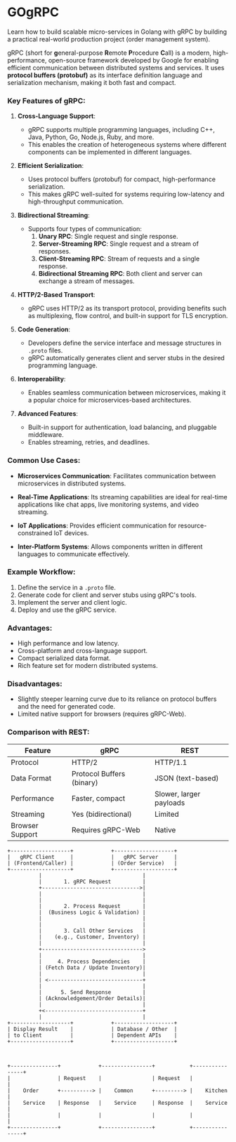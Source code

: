 # GOgRPC
Learn how to build scalable micro-services in Golang with gRPC by building a practical real-world production project (order management system).


gRPC (short for **g**eneral-purpose **R**emote **P**rocedure **C**all) is a modern, high-performance, open-source framework developed by Google for enabling efficient communication between distributed systems and services. It uses **protocol buffers (protobuf)** as its interface definition language and serialization mechanism, making it both fast and compact.

### Key Features of gRPC:
1. **Cross-Language Support**:
   - gRPC supports multiple programming languages, including C++, Java, Python, Go, Node.js, Ruby, and more.
   - This enables the creation of heterogeneous systems where different components can be implemented in different languages.

2. **Efficient Serialization**:
   - Uses protocol buffers (protobuf) for compact, high-performance serialization.
   - This makes gRPC well-suited for systems requiring low-latency and high-throughput communication.

3. **Bidirectional Streaming**:
   - Supports four types of communication:
     1. **Unary RPC**: Single request and single response.
     2. **Server-Streaming RPC**: Single request and a stream of responses.
     3. **Client-Streaming RPC**: Stream of requests and a single response.
     4. **Bidirectional Streaming RPC**: Both client and server can exchange a stream of messages.

4. **HTTP/2-Based Transport**:
   - gRPC uses HTTP/2 as its transport protocol, providing benefits such as multiplexing, flow control, and built-in support for TLS encryption.

5. **Code Generation**:
   - Developers define the service interface and message structures in `.proto` files.
   - gRPC automatically generates client and server stubs in the desired programming language.

6. **Interoperability**:
   - Enables seamless communication between microservices, making it a popular choice for microservices-based architectures.

7. **Advanced Features**:
   - Built-in support for authentication, load balancing, and pluggable middleware.
   - Enables streaming, retries, and deadlines.

### Common Use Cases:
- **Microservices Communication**:
  Facilitates communication between microservices in distributed systems.
  
- **Real-Time Applications**:
  Its streaming capabilities are ideal for real-time applications like chat apps, live monitoring systems, and video streaming.

- **IoT Applications**:
  Provides efficient communication for resource-constrained IoT devices.

- **Inter-Platform Systems**:
  Allows components written in different languages to communicate effectively.

### Example Workflow:
1. Define the service in a `.proto` file.
2. Generate code for client and server stubs using gRPC's tools.
3. Implement the server and client logic.
4. Deploy and use the gRPC service.

### Advantages:
- High performance and low latency.
- Cross-platform and cross-language support.
- Compact serialized data format.
- Rich feature set for modern distributed systems.

### Disadvantages:
- Slightly steeper learning curve due to its reliance on protocol buffers and the need for generated code.
- Limited native support for browsers (requires gRPC-Web).

### Comparison with REST:
| Feature         | gRPC                         | REST                        |
|-----------------|------------------------------|-----------------------------|
| Protocol        | HTTP/2                       | HTTP/1.1                    |
| Data Format     | Protocol Buffers (binary)    | JSON (text-based)           |
| Performance     | Faster, compact              | Slower, larger payloads     |
| Streaming       | Yes (bidirectional)          | Limited                     |
| Browser Support | Requires gRPC-Web            | Native                      |


```plaintext
+-------------------+            +-------------------+
|   gRPC Client     |            |   gRPC Server     |
| (Frontend/Caller) |            | (Order Service)   |
+-------------------+            +-------------------+
          |                                |
          |       1. gRPC Request          |
          +------------------------------->|
          |                                |
          |                                |
          |       2. Process Request       |
          |  (Business Logic & Validation) |
          |                                |
          |                                |
          |       3. Call Other Services   |
          |    (e.g., Customer, Inventory) |
          |                                |
          +-------------------------------->
          |                                |
          |     4. Process Dependencies    |
          | (Fetch Data / Update Inventory)|
          |                                |
          | <------------------------------+
          |                                |
          |      5. Send Response          |
          | (Acknowledgement/Order Details)|
          |                                |
          +<-------------------------------+
          |                                |
+-------------------+            +-------------------+
| Display Result    |            | Database / Other  |
| to Client         |            | Dependent APIs    |
+-------------------+            +-------------------+



+---------------+            +----------------+           +----------------+
|               | Request    |                | Request   |                |
|    Order      +----------> |    Common      +---------> |    Kitchen      |
|    Service    | Response   |    Service     | Response  |    Service      |
|               |            |                |           |                |
+---------------+            +----------------+           +----------------+

```
